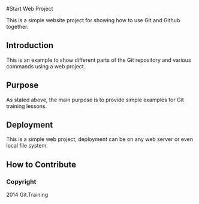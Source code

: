 #Start Web Project

This is a simple website project for showing how to use Git and Github together.
## Introduction

This is an example to show different parts of the Git repository and various commands using a web project.
## Purpose

As stated above, the main purpose is to provide simple examples for Git training lessons. 
## Deployment

This is a simple web project, deployment can be on any web server or even local file system.

## How to Contribute

### Copyright

2014 Git.Training 